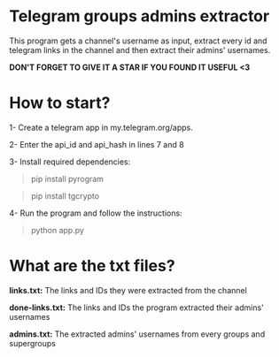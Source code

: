 # Telegram groups admins extractor
This program gets a channel's username as input, extract every id and telegram links in the channel and then extract their admins' usernames.

**DON'T FORGET TO GIVE IT A STAR IF YOU FOUND IT USEFUL <3**

# How to start?
1- Create a telegram app in my.telegram.org/apps.

2- Enter the api_id and api_hash in lines 7 and 8

3- Install required dependencies:
> pip install pyrogram

> pip install tgcrypto

4- Run the program and follow the instructions:
> python app.py

# What are the txt files?
**links.txt:**  The links and IDs they were extracted from the channel

**done-links.txt:** The links and IDs the program extracted their admins' usernames

**admins.txt:** The extracted admins' usernames from every groups and supergroups

